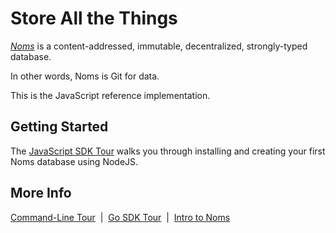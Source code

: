 # Store All the Things

*[Noms](https://github.com/attic-labs/noms/)* is a content-addressed, immutable, decentralized, strongly-typed database.

In other words, Noms is Git for data.

This is the JavaScript reference implementation.

## Getting Started

The [JavaScript SDK Tour](https://github.com/attic-labs/noms/blob/master/doc/js-tour.md) walks you through installing and creating your first Noms database using NodeJS.

## More Info

[Command-Line Tour](doc/cli-tour.md)&nbsp; | &nbsp;[Go SDK Tour](doc/go-tour.md)&nbsp; | &nbsp;[Intro to Noms](doc/intro.md)
